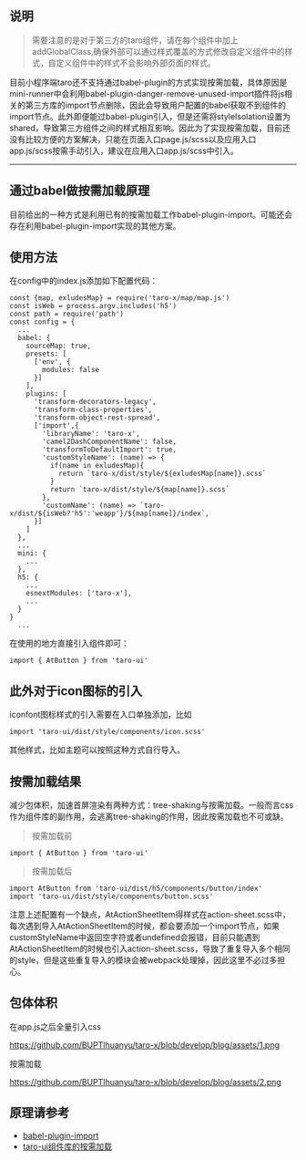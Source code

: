 
## 说明
> 需要注意的是对于第三方的taro组件，请在每个组件中加上addGlobalClass,确保外部可以通过样式覆盖的方式修改自定义组件中的样式，自定义组件中的样式不会影响外部页面的样式。

目前小程序端taro还不支持通过babel-plugin的方式实现按需加载，具体原因是mini-runner中会利用babel-plugin-danger-remove-unused-import插件将js相关的第三方库的import节点删除，因此会导致用户配置的babel获取不到组件的import节点。此外即便能过babel-plugin引入，但是还需将styleIsolation设置为shared，导致第三方组件之间的样式相互影响。因此为了实现按需加载，目前还没有比较方便的方案解决，只能在页面入口page.js/scss以及应用入口app.js/scss按需手动引入，建议在应用入口app.js/scss中引入。

---
## 通过babel做按需加载原理

目前给出的一种方式是利用已有的按需加载工作babel-plugin-import。可能还会存在利用babel-plugin-import实现的其他方案。

## 使用方法
在config中的index.js添加如下配置代码：
```
const {map, exludesMap} = require('taro-x/map/map.js')
const isWeb = process.argv.includes('h5')
const path = require('path')
const config = {
  ...
  babel: {
    sourceMap: true,
    presets: [
      ['env', {
        modules: false
      }]
    ],
    plugins: [
      'transform-decorators-legacy',
      'transform-class-properties',
      'transform-object-rest-spread',
      ['import',{
        'libraryName': 'taro-x',
        'camel2DashComponentName': false,
        'transformToDefaultImport': true,
        'customStyleName': (name) => {
          if(name in exludesMap){
            return `taro-x/dist/style/${exludesMap[name]}.scss`
          }
          return `taro-x/dist/style/${map[name]}.scss`
        },
        'customName': (name) => `taro-x/dist/${isWeb?'h5':'weapp'}/${map[name]}/index`,
      }]
    ]
  },
  ...
  mini: {
    ...
  },
  h5: {
    ...
    esnextModules: ['taro-x'],
    ...
  }
}
  ...
```
在使用的地方直接引入组件即可：
```
import { AtButton } from 'taro-ui'
```

## 此外对于icon图标的引入
iconfont图标样式的引入需要在入口单独添加，比如
```
import 'taro-ui/dist/style/components/icon.scss'
```
其他样式，比如主题可以按照这种方式自行导入。

## 按需加载结果
减少包体积，加速首屏渲染有两种方式：tree-shaking与按需加载。一般而言css作为组件库的副作用，会逃离tree-shaking的作用，因此按需加载也不可或缺。
> 按需加载前
```
import { AtButton } from 'taro-ui'
```

> 按需加载后
```
import AtButton from 'taro-ui/dist/h5/components/button/index'
import 'taro-ui/dist/style/components/button.scss'
```

注意上述配置有一个缺点，AtActionSheetItem得样式在action-sheet.scss中，每次遇到导入AtActionSheetItem的时候，都会要添加一个import节点，如果customStyleName中返回空字符或者undefined会报错，目前只能遇到AtActionSheetItem的时候也引入action-sheet.scss，导致了重复导入多个相同的style，但是这些重复导入的模块会被webpack处理掉，因此这里不必过多担心。

## 包体体积
在app.js之后全量引入css

https://github.com/BUPTlhuanyu/taro-x/blob/develop/blog/assets/1.png

按需加载

https://github.com/BUPTlhuanyu/taro-x/blob/develop/blog/assets/2.png

## 原理请参考
- [babel-plugin-import](https://github.com/ant-design/babel-plugin-import)
- [taro-ui组件库的按需加载](https://github.com/BUPTlhuanyu/Deep-into-JS/blob/master/Babel/taro-import/taro-ui%E7%BB%84%E4%BB%B6%E5%BA%93%E7%9A%84%E6%8C%89%E9%9C%80%E5%8A%A0%E8%BD%BD.md)